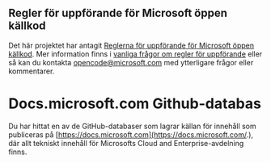 ## <a name="microsoft-open-source-code-of-conduct"></a>Regler för uppförande för Microsoft öppen källkod

Det här projektet har antagit [Reglerna för uppförande för Microsoft öppen källkod](https://opensource.microsoft.com/codeofconduct/).
Mer information finns i [vanliga frågor om regler för uppförande](https://opensource.microsoft.com/codeofconduct/faq/) eller så kan du kontakta [opencode@microsoft.com](mailto:opencode@microsoft.com) med ytterligare frågor eller kommentarer.

# <a name="docsmicrosoftcom-github-repository"></a>Docs.microsoft.com Github-databas

Du har hittat en av de GitHub-databaser som lagrar källan för innehåll som publiceras på [https://docs.microsoft.com](https://docs.microsoft.com/.), där allt tekniskt innehåll för Microsofts Cloud and Enterprise-avdelning finns.
